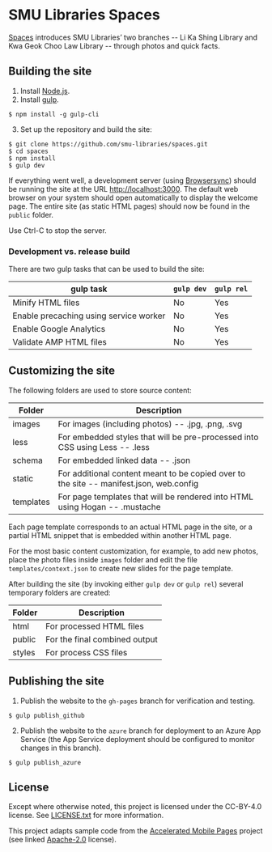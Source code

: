 # SMU Libraries Spaces

[Spaces](https://library.smu.edu.sg/spaces) introduces SMU Libraries’ two branches -- Li Ka Shing Library and Kwa Geok Choo Law Library -- through photos and quick facts.

## Building the site

1. Install [Node.js](https://nodejs.org).
2. Install [gulp](https://gulpjs.com).

  ```
  $ npm install -g gulp-cli
  ```

3. Set up the repository and build the site:

  ```
  $ git clone https://github.com/smu-libraries/spaces.git
  $ cd spaces
  $ npm install
  $ gulp dev
  ```

If everything went well, a development server (using [Browsersync](https://www.browsersync.io)) should be running the site at the URL [http://localhost:3000](http://localhost:3000). The default web browser on your system should open automatically to display the welcome page. The entire site (as static HTML pages) should now be found in the `public` folder.

Use Ctrl-C to stop the server.

### Development vs. release build

There are two gulp tasks that can be used to build the site:

 gulp task | `gulp dev` | `gulp rel`
-----------|------------|------------
Minify HTML files | No | Yes
Enable precaching using service worker | No | Yes
Enable Google Analytics | No | Yes
Validate AMP HTML files | No | Yes

## Customizing the site

The following folders are used to store source content:

 Folder | Description
--------|-------------
images | For images (including photos) -- .jpg, .png, .svg
less | For embedded styles that will be pre-processed into CSS using Less -- .less
schema | For embedded linked data -- .json
static | For additional content meant to be copied over to the site -- manifest.json, web.config
templates | For page templates that will be rendered into HTML using Hogan -- .mustache

Each page template corresponds to an actual HTML page in the site, or a partial HTML snippet that is embedded within another HTML page.

For the most basic content customization, for example, to add new photos, place the photo files inside `images` folder and edit the file `templates/context.json` to create new slides for the page template.

After building the site (by invoking either `gulp dev` or `gulp rel`) several temporary folders are created:

 Folder | Description
--------|-------------
html | For processed HTML files
public | For the final combined output
styles | For process CSS files

## Publishing the site

1. Publish the website to the `gh-pages` branch for verification and testing.

```
$ gulp publish_github
```

2. Publish the website to the `azure` branch for deployment to an Azure App Service (the App Service deployment should be configured to monitor changes in this branch).

```
$ gulp publish_azure
```

## License

Except where otherwise noted, this project is licensed under the CC-BY-4.0 license. See [LICENSE.txt](LICENSE.txt) for more information.

This project adapts sample code from the [Accelerated Mobile Pages](https://www.ampproject.org) project (see linked [Apache-2.0](https://github.com/ampproject/amphtml/blob/master/LICENSE) license).
